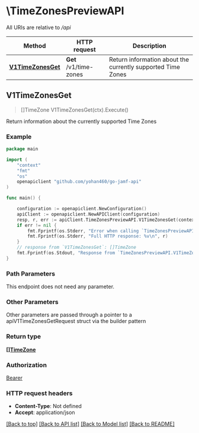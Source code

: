 # \TimeZonesPreviewAPI

All URIs are relative to */api*

Method | HTTP request | Description
------------- | ------------- | -------------
[**V1TimeZonesGet**](TimeZonesPreviewAPI.md#V1TimeZonesGet) | **Get** /v1/time-zones | Return information about the currently supported Time Zones 



## V1TimeZonesGet

> []TimeZone V1TimeZonesGet(ctx).Execute()

Return information about the currently supported Time Zones 



### Example

```go
package main

import (
    "context"
    "fmt"
    "os"
    openapiclient "github.com/yohan460/go-jamf-api"
)

func main() {

    configuration := openapiclient.NewConfiguration()
    apiClient := openapiclient.NewAPIClient(configuration)
    resp, r, err := apiClient.TimeZonesPreviewAPI.V1TimeZonesGet(context.Background()).Execute()
    if err != nil {
        fmt.Fprintf(os.Stderr, "Error when calling `TimeZonesPreviewAPI.V1TimeZonesGet``: %v\n", err)
        fmt.Fprintf(os.Stderr, "Full HTTP response: %v\n", r)
    }
    // response from `V1TimeZonesGet`: []TimeZone
    fmt.Fprintf(os.Stdout, "Response from `TimeZonesPreviewAPI.V1TimeZonesGet`: %v\n", resp)
}
```

### Path Parameters

This endpoint does not need any parameter.

### Other Parameters

Other parameters are passed through a pointer to a apiV1TimeZonesGetRequest struct via the builder pattern


### Return type

[**[]TimeZone**](TimeZone.md)

### Authorization

[Bearer](../README.md#Bearer)

### HTTP request headers

- **Content-Type**: Not defined
- **Accept**: application/json

[[Back to top]](#) [[Back to API list]](../README.md#documentation-for-api-endpoints)
[[Back to Model list]](../README.md#documentation-for-models)
[[Back to README]](../README.md)

